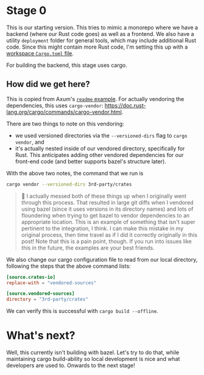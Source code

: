 # Stage 0

This is our starting version. This tries to mimic a monorepo where we have a backend
(where our Rust code goes) as well as a frontend. We also have a utility `deployment`
folder for general tools, which may include additional Rust code.
Since this might contain more Rust code, I'm setting this up with a [workspace `Cargo.toml` file](https://doc.rust-lang.org/book/ch14-03-cargo-workspaces.html).

For building the backend, this stage uses cargo.

## How did we get here?

This is copied from Axum's [`readme` example](https://github.com/tokio-rs/axum/tree/19fe93262fc14862f828b1db8b434fd8608a2a87/examples/readme).
For actually vendoring the dependencies, this uses `cargo-vendor`:
https://doc.rust-lang.org/cargo/commands/cargo-vendor.html.

There are two things to note on this vendoring:

- we used versioned directories via the `--versioned-dirs` flag to `cargo vendor`, and
- it's actually nested inside of our vendored directory, specifically for Rust.
  This anticipates adding other vendored dependencies for our front-end code
  (and better supports bazel's structure later).

With the above two notes, the command that we run is

```sh
cargo vendor --versioned-dirs 3rd-party/crates
```

> :facepalm: I actually messed both of these things up when I originally went through this process.
> That resulted in large git diffs when I vendored using bazel
> (since it uses versions in its directory names)
> and lots of floundering when trying to get bazel
> to vendor dependencies to an appropriate location.
> This is an example of something that isn't super pertinent to the integration, I think.
> I can make this mistake in my original process,
> then time travel as if I did it correctly originally in this post!
> Note that this is a pain point, though.
> If you run into issues like this in the future,
> the examples are your best friends.

We also change our cargo configuration file to read from our local directory,
following the steps that the above command lists:

```toml
[source.crates-io]
replace-with = "vendored-sources"

[source.vendored-sources]
directory = "3rd-party/crates"
```

We can verify this is successful with `cargo build --offline`.

# What's next?

Well, this currently isn't building with bazel.
Let's try to do that, while maintaining cargo build-ability
so local development is nice and what developers are used to.
Onwards to the next stage!
